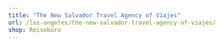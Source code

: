 ```yaml
---
title: "The New Salvador Travel Agency of Viajes"
url: /los-angeles/the-new-salvador-travel-agency-of-viajes/
shop: Reisebüro
---
```

